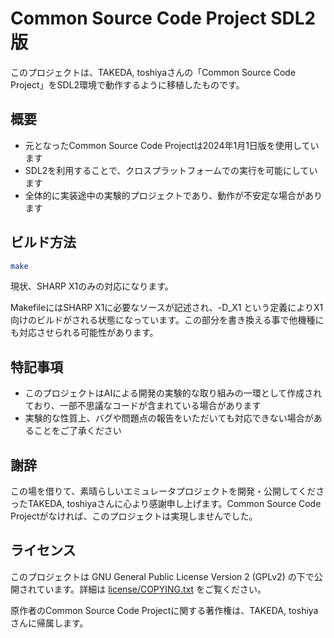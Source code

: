 # Common Source Code Project SDL2版

このプロジェクトは、TAKEDA, toshiyaさんの「Common Source Code Project」をSDL2環境で動作するように移植したものです。

## 概要

- 元となったCommon Source Code Projectは2024年1月1日版を使用しています
- SDL2を利用することで、クロスプラットフォームでの実行を可能にしています
- 全体的に実装途中の実験的プロジェクトであり、動作が不安定な場合があります

## ビルド方法

```bash
make
```

現状、SHARP X1のみの対応になります。

MakefileにはSHARP X1に必要なソースが記述され、-D_X1 という定義によりX1向けのビルドがされる状態になっています。この部分を書き換える事で他機種にも対応させられる可能性があります。

## 特記事項

- このプロジェクトはAIによる開発の実験的な取り組みの一環として作成されており、一部不思議なコードが含まれている場合があります
- 実験的な性質上、バグや問題点の報告をいただいても対応できない場合があることをご了承ください

## 謝辞

この場を借りて、素晴らしいエミュレータプロジェクトを開発・公開してくださったTAKEDA, toshiyaさんに心より感謝申し上げます。Common Source Code Projectがなければ、このプロジェクトは実現しませんでした。

## ライセンス

このプロジェクトは GNU General Public License Version 2 (GPLv2) の下で公開されています。詳細は [license/COPYING.txt](license/COPYING.txt) をご覧ください。

原作者のCommon Source Code Projectに関する著作権は、TAKEDA, toshiyaさんに帰属します。 